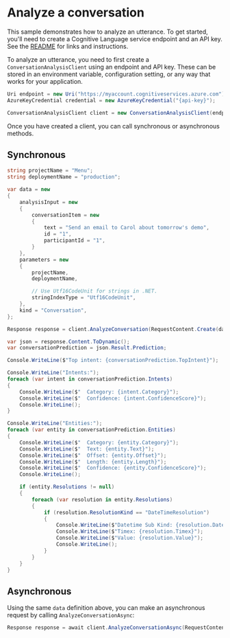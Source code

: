 # Analyze a conversation

This sample demonstrates how to analyze an utterance. To get started, you'll need to create a Cognitive Language service endpoint and an API key. See the [README](https://github.com/Azure/azure-sdk-for-net/blob/main/sdk/cognitivelanguage/Azure.AI.Language.Conversations/README.md) for links and instructions.

To analyze an utterance, you need to first create a `ConversationAnalysisClient` using an endpoint and API key. These can be stored in an environment variable, configuration setting, or any way that works for your application.

```C# Snippet:ConversationAnalysisClient_Create
Uri endpoint = new Uri("https://myaccount.cognitiveservices.azure.com");
AzureKeyCredential credential = new AzureKeyCredential("{api-key}");

ConversationAnalysisClient client = new ConversationAnalysisClient(endpoint, credential);
```

Once you have created a client, you can call synchronous or asynchronous methods.

## Synchronous

```C# Snippet:ConversationAnalysis_AnalyzeConversation
string projectName = "Menu";
string deploymentName = "production";

var data = new
{
    analysisInput = new
    {
        conversationItem = new
        {
            text = "Send an email to Carol about tomorrow's demo",
            id = "1",
            participantId = "1",
        }
    },
    parameters = new
    {
        projectName,
        deploymentName,

        // Use Utf16CodeUnit for strings in .NET.
        stringIndexType = "Utf16CodeUnit",
    },
    kind = "Conversation",
};

Response response = client.AnalyzeConversation(RequestContent.Create(data));

var json = response.Content.ToDynamic();
var conversationPrediction = json.Result.Prediction;

Console.WriteLine($"Top intent: {conversationPrediction.TopIntent}");

Console.WriteLine("Intents:");
foreach (var intent in conversationPrediction.Intents)
{
    Console.WriteLine($"  Category: {intent.Category}");
    Console.WriteLine($"  Confidence: {intent.ConfidenceScore}");
    Console.WriteLine();
}

Console.WriteLine("Entities:");
foreach (var entity in conversationPrediction.Entities)
{
    Console.WriteLine($"  Category: {entity.Category}");
    Console.WriteLine($"  Text: {entity.Text}");
    Console.WriteLine($"  Offset: {entity.Offset}");
    Console.WriteLine($"  Length: {entity.Length}");
    Console.WriteLine($"  Confidence: {entity.ConfidenceScore}");
    Console.WriteLine();

    if (entity.Resolutions != null)
    {
        foreach (var resolution in entity.Resolutions)
        {
            if (resolution.ResolutionKind == "DateTimeResolution")
            {
                Console.WriteLine($"Datetime Sub Kind: {resolution.DateTimeSubKind}");
                Console.WriteLine($"Timex: {resolution.Timex}");
                Console.WriteLine($"Value: {resolution.Value}");
                Console.WriteLine();
            }
        }
    }
}
```

## Asynchronous

Using the same `data` definition above, you can make an asynchronous request by calling `AnalyzeConversationAsync`:

```C# Snippet:ConversationAnalysis_AnalyzeConversationAsync
Response response = await client.AnalyzeConversationAsync(RequestContent.Create(data));
```
